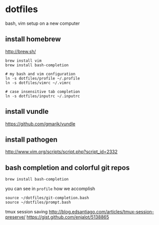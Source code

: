 dotfiles
========

bash, vim setup on a new computer

## install homebrew
http://brew.sh/

```
brew install vim
brew install bash-completion

# my bash and vim configuration
ln -s dotfiles/profile ~/.profile
ln -s dotfiles/vimrc ~/.vimrc

# case insensitive tab completion
ln -s dotfiles/inputrc ~/.inputrc
```

## install vundle
https://github.com/gmarik/vundle

## install pathogen
http://www.vim.org/scripts/script.php?script_id=2332


## bash completion and colorful git repos
`brew install bash-completion`

you can see in `profile` how we accomplish
```
source ~/dotfiles/git-completion.bash
source ~/dotfiles/prompt.bash
```



tmux session saving
http://blog.edsantiago.com/articles/tmux-session-preserve/
https://gist.github.com/enjalot/5138865

